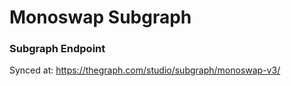 # Monoswap Subgraph

### Subgraph Endpoint

Synced at: https://thegraph.com/studio/subgraph/monoswap-v3/
